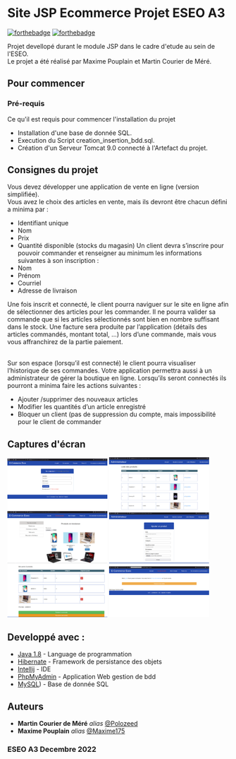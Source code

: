 
# Site JSP Ecommerce Projet ESEO A3

[![forthebadge](http://forthebadge.com/images/badges/built-with-love.svg)](http://forthebadge.com) 
[![forthebadge](https://forthebadge.com/images/badges/made-with-java.svg)](http://forthebadge.com)

Projet devellopé durant le module JSP dans le cadre d'etude au sein de l'ESEO.
<br>
Le projet a été réalisé par Maxime Pouplain et Martin Courier de Méré.

## Pour commencer

### Pré-requis

Ce qu'il est requis pour commencer l'installation du projet

- Installation d'une base de donnée SQL.
- Execution du Script creation_insertion_bdd.sql.
- Création d'un Serveur Tomcat 9.0 connecté à l'Artefact du projet.

## Consignes du projet

Vous devez développer une application de vente en ligne (version simplifiée).
<br>
Vous avez le choix des articles en vente, mais ils devront être chacun défini a minima par :
<br>
- Identifiant unique
- Nom
- Prix
- Quantité disponible (stocks du magasin)
Un client devra s’inscrire pour pouvoir commander et renseigner au minimum les
informations suivantes à son inscription :
- Nom
- Prénom
- Courriel
- Adresse de livraison

Une fois inscrit et connecté, le client pourra naviguer sur le site en ligne afin de
sélectionner des articles pour les commander. Il ne pourra valider sa commande que si
les articles sélectionnés sont bien en nombre suffisant dans le stock.
Une facture sera produite par l’application (détails des articles commandés, montant
total, …) lors d’une commande, mais vous vous affranchirez de la partie paiement.
<br><br>

Sur son espace (lorsqu’il est connecté) le client pourra visualiser l’historique de ses
commandes.
Votre application permettra aussi à un administrateur de gérer la boutique en ligne.
Lorsqu’ils seront connectés ils pourront a minima faire les actions suivantes :
- Ajouter /supprimer des nouveaux articles
- Modifier les quantités d’un article enregistré
- Bloquer un client (pas de suppression du compte, mais impossibilité pour le client
de commander

## Captures d'écran

<img src="src/main/resources/images/connexion.PNG" width="45%"></img>
<img src="src/main/resources/images/admin.PNG" width="45%"></img>
<img src="src/main/resources/images/perso.PNG" width="45%"></img>
<img src="src/main/resources/images/newproduit.PNG" width="45%"></img>
<img src="src/main/resources/images/commad.PNG" width="45%"></img>
<img src="src/main/resources/images/configurationcommad.PNG" width="45%"></img>

## Developpé avec :


* [Java 1.8](https://www.java.com/fr/) - Language de programmation
* [Hibernate](https://hibernate.org/) -  Framework de persistance des objets
* [Intellij](https://www.jetbrains.com/fr-fr/idea/) -  IDE
* [PhpMyAdmin](https://www.phpmyadmin.net/) - Application Web gestion de bdd
* [MySQL](https://www.mysql.com/fr/)) - Base de donnée SQL




## Auteurs

* **Martin Courier de Méré** _alias_ [@Polozeed](https://github.com/Polozeed/)
* **Maxime Pouplain** _alias_ [@Maxime175](https://github.com/Maxime175)


### ESEO A3 Decembre 2022

